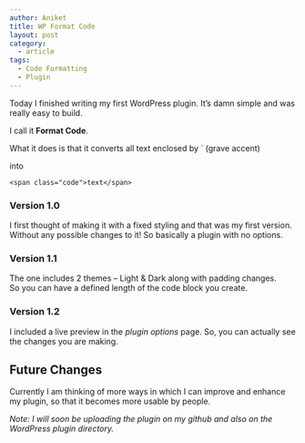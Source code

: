 ```yaml
---
author: Aniket
title: WP Format Code
layout: post
category:
  - article
tags:
  - Code Formatting
  - Plugin
---
```

Today I finished writing my first WordPress plugin. It’s damn simple and was really easy to build.

I call it **Format Code**.

What it does is that it converts all text enclosed by ` (grave accent)

into

    <span class="code">text</span>
    

### Version 1.0

I first thought of making it with a fixed styling and that was my first version. Without any possible changes to it! So basically a plugin with no options.

### Version 1.1

The one includes 2 themes – Light & Dark along with padding changes.  
So you can have a defined length of the code block you create.

### Version 1.2

I included a live preview in the *plugin options* page. So, you can actually see the changes you are making.

## Future Changes

Currently I am thinking of more ways in which I can improve and enhance my plugin, so that it becomes more usable by people.

*Note: I will soon be uploading the plugin on my github and also on the WordPress plugin directory.*